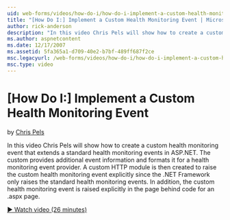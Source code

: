 ```yaml
---
uid: web-forms/videos/how-do-i/how-do-i-implement-a-custom-health-monitoring-event
title: "[How Do I:] Implement a Custom Health Monitoring Event | Microsoft Docs"
author: rick-anderson
description: "In this video Chris Pels will show how to create a custom health monitoring event that extends a standard health monitoring events in ASP.NET. The custom pro..."
ms.author: aspnetcontent
ms.date: 12/17/2007
ms.assetid: 5fa365a1-d709-40e2-b7bf-489ff687f2ce
msc.legacyurl: /web-forms/videos/how-do-i/how-do-i-implement-a-custom-health-monitoring-event
msc.type: video
---
```

[How Do I:] Implement a Custom Health Monitoring Event
====================
by [Chris Pels](https://twitter.com/chrispels)

In this video Chris Pels will show how to create a custom health monitoring event that extends a standard health monitoring events in ASP.NET. The custom provides additional event information and formats it for a health monitoring event provider. A custom HTTP module is then created to raise the custom health monitoring event explicitly since the .NET Framework only raises the standard health monitoring events. In addition, the custom health monitoring event is raised explicitly in the page behind code for an .aspx page.

[&#9654; Watch video (26 minutes)](https://channel9.msdn.com/Blogs/ASP-NET-Site-Videos/how-do-i-implement-a-custom-health-monitoring-event)
